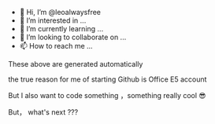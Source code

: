 - 👋 Hi, I’m @leoalwaysfree
- 👀 I’m interested in ...
- 🌱 I’m currently learning ...
- 💞️ I’m looking to collaborate on ...
- 📫 How to reach me ...

<!---
leoalwaysfree/leoalwaysfree is a ✨ special ✨ repository because its `README.md` (this file) appears on your GitHub profile.
You can click the Preview link to take a look at your changes.
--->

These above are generated automatically

the true reason for me of starting Github is Office E5 account

But I also want to code something ，something really cool 😎

But， what's next ???
